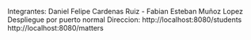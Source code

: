 Integrantes:
Daniel Felipe Cardenas Ruiz - Fabian Esteban Muñoz Lopez
Despliegue por puerto normal
Direccion:
http://localhost:8080/students
http://localhost:8080/matters

